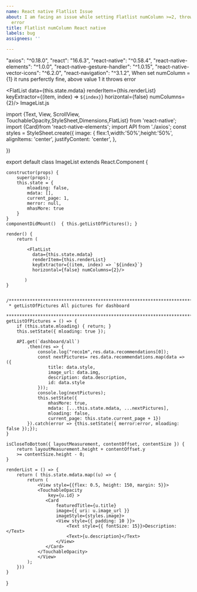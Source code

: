 ```yaml
---
name: React native Flatlist Issue
about: I am facing an issue while setting Flatlist numColumn >=2, throwing a violation
  error
title: Flatlist numColumn React native
labels: bug
assignees: ''

---
```


"axios": "^0.18.0",
 "react": "16.6.3",
 "react-native": "^0.58.4",
 "react-native-elements": "^1.0.0",
 "react-native-gesture-handler": "^1.0.15",
 "react-native-vector-icons": "^6.2.0",
 "react-navigation": "^3.1.2",
When set numColumn = {1} it runs perferctly fine, above value 1 it throws error

<FlatList data={this.state.mdata}
              renderItem={this.renderList}
              keyExtractor={(item, index) => `${index}`}
              horizontal={false} numColumns={2}/>
ImageList.js

import {Text, View, ScrollView, TouchableOpacity,StyleSheet,Dimensions,FlatList} from 'react-native';
import  {Card}from 'react-native-elements';
import API from './axios';
const styles = StyleSheet.create({
    image: {
        flex:1,width:'50%',height:'50%',
        alignItems: 'center',
        justifyContent: 'center',
    },

})

export default class ImageList extends React.Component {

    constructor(props) {
        super(props);
        this.state = {
            mloading: false,
            mdata: [],
            current_page: 1,
            merror: null,
            mhasMore: true
        }
    }
    componentDidMount()  { this.getListOfPictures(); }

    render() {
        return (

            <FlatList
              data={this.state.mdata}
              renderItem={this.renderList}
              keyExtractor={(item, index) => `${index}`}
              horizontal={false} numColumns={2}/> 

           )
    }


    /********************************************************************************
     * getListOfPictures All pictures for dashboard
     ********************************************************************************/
    getListOfPictures = () => {
        if (this.state.mloading) { return; }
        this.setState({ mloading: true });

        API.get(`dashboard/all`)
            .then(res => {
                console.log("reco1m",res.data.recommendations[0]);
                const nextPictures= res.data.recommendations.map(data => ({
                    title: data.style,
                    image_url: data.img,
                    description: data.description,
                    id: data.style
                }));
                console.log(nextPictures);
                this.setState({
                    mhasMore: true,
                    mdata: [...this.state.mdata, ...nextPictures],
                    mloading: false,
                    current_page: this.state.current_page + 1})
            }).catch(error => {this.setState({ merror:error, mloading: false });});
    }

    isCloseToBottom({ layoutMeasurement, contentOffset, contentSize }) {
        return layoutMeasurement.height + contentOffset.y
        >= contentSize.height - 0;
    }

    renderList = () => {
        return ( this.state.mdata.map((u) => {
            return (
                <View style={{flex: 0.5, height: 150, margin: 5}}>
                <TouchableOpacity
                    key={u.id} >
                   <Card
                       featuredTitle={u.title}
                       image={{ uri: u.image_url }}
                       imageStyle={styles.image}>
                       <View style={{ padding: 10 }}>
                           <Text style={{ fontSize: 15}}>Description:</Text>
                           <Text>{u.description}</Text>
                       </View>
                   </Card>
                </TouchableOpacity>
                </View>
            );
        }))
    }


}
